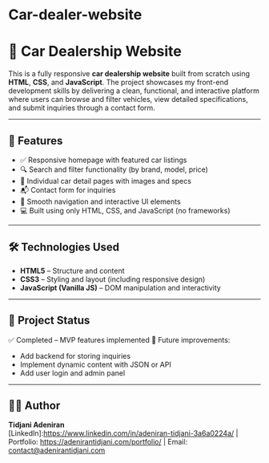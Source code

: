 # Car-dealer-website
# 🚗 Car Dealership Website

This is a fully responsive **car dealership website** built from scratch using **HTML**, **CSS**, and **JavaScript**. The project showcases my front-end development skills by delivering a clean, functional, and interactive platform where users can browse and filter vehicles, view detailed specifications, and submit inquiries through a contact form.

---


## 📌 Features

- ✅ Responsive homepage with featured car listings
- 🔍 Search and filter functionality (by brand, model, price)
- 📄 Individual car detail pages with images and specs
- 📬 Contact form for inquiries
- 🧭 Smooth navigation and interactive UI elements
- 💻 Built using only HTML, CSS, and JavaScript (no frameworks)

---

## 🛠️ Technologies Used

- **HTML5** – Structure and content
- **CSS3** – Styling and layout (including responsive design)
- **JavaScript (Vanilla JS)** – DOM manipulation and interactivity

---
## 📌 Project Status

✅ Completed – MVP features implemented 
🔧 Future improvements:
- Add backend for storing inquiries
- Implement dynamic content with JSON or API
- Add user login and admin panel

---

## 👨‍💻 Author

**Tidjani Adeniran**  
[LinkedIn]:https://www.linkedin.com/in/adeniran-tidjani-3a6a0224a/ | Portfolio: https://adenirantidjani.com/portfolio/ | Email: contact@adenirantidjani.com
